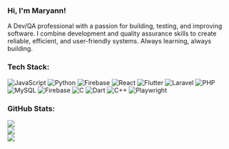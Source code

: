 ### Hi, I'm Maryann!
A Dev/QA professional with a passion for building, testing, and improving software. I combine development and quality assurance skills to create reliable, efficient, and user-friendly systems. Always learning, always building.

### Tech Stack:
![JavaScript](https://img.shields.io/badge/javascript-%23323330.svg?style=for-the-badge&logo=javascript&logoColor=%23F7DF1E) ![Python](https://img.shields.io/badge/python-3670A0?style=for-the-badge&logo=python&logoColor=ffdd54) ![Firebase](https://img.shields.io/badge/firebase-%23039BE5.svg?style=for-the-badge&logo=firebase) ![React](https://img.shields.io/badge/react-%2320232a.svg?style=for-the-badge&logo=react&logoColor=%2361DAFB) ![Flutter](https://img.shields.io/badge/Flutter-%2302569B.svg?style=for-the-badge&logo=Flutter&logoColor=white) ![Laravel](https://img.shields.io/badge/laravel-%23FF2D20.svg?style=for-the-badge&logo=laravel&logoColor=white) ![PHP](https://img.shields.io/badge/php-%23777BB4.svg?style=for-the-badge&logo=php&logoColor=white) ![MySQL](https://img.shields.io/badge/mysql-4479A1.svg?style=for-the-badge&logo=mysql&logoColor=white) ![Firebase](https://img.shields.io/badge/firebase-a08021?style=for-the-badge&logo=firebase&logoColor=ffcd34) ![C](https://img.shields.io/badge/c-%2300599C.svg?style=for-the-badge&logo=c&logoColor=white) ![Dart](https://img.shields.io/badge/dart-%230175C2.svg?style=for-the-badge&logo=dart&logoColor=white) ![C++](https://img.shields.io/badge/c++-%2300599C.svg?style=for-the-badge&logo=c%2B%2B&logoColor=white) ![Playwright](https://img.shields.io/badge/-Playwright-2AC4A6?style=flat&logo=playwright&logoColor=white)

### GitHub Stats:
![](https://github-readme-stats.vercel.app/api?username=Maryann-W&theme=dark&hide_border=false&include_all_commits=false&count_private=false)<br/>
![](https://github-readme-streak-stats.herokuapp.com/?user=Maryann-W&theme=dark&hide_border=false)<br/>
![](https://github-readme-stats.vercel.app/api/top-langs/?username=Maryann-W&theme=dark&hide_border=false&include_all_commits=false&count_private=false&layout=compact)



